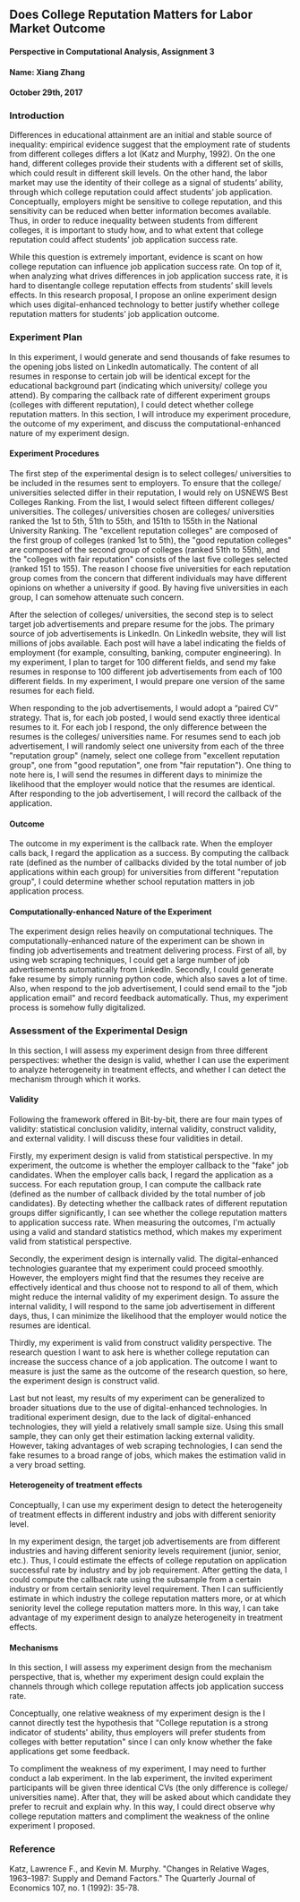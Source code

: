 ## Does College Reputation Matters for Labor Market Outcome

#### Perspective in Computational Analysis, Assignment 3
#### Name: Xiang Zhang
#### October 29th, 2017

### Introduction
Differences in educational attainment are an initial and stable source of inequality: empirical evidence suggest that the employment rate of students from different colleges differs a lot (Katz and Murphy, 1992). On the one hand, different colleges provide their students with a different set of skills, which could result in different skill levels. On the other hand, the labor market may use the identity of their college as a signal of students’ ability, through which college reputation could affect students’ job application. Conceptually, employers might be sensitive to college reputation, and this sensitivity can be reduced when better information becomes available. Thus, in order to reduce inequality between students from different colleges, it is important to study how, and to what extent that college reputation could affect students' job application success rate.

While this question is extremely important, evidence is scant on how college reputation can influence job application success rate. On top of it, when analyzing what drives differences in job application success rate, it is hard to disentangle college reputation effects from students’ skill levels effects. In this research proposal, I propose an online experiment design which uses digital-enhanced technology to better justify whether college reputation matters for students’ job application outcome.

### Experiment Plan
In this experiment, I would generate and send thousands of fake resumes to the opening jobs listed on LinkedIn automatically. The content of all resumes in response to certain job will be identical except for the educational background part (indicating which university/ college you attend). By comparing the callback rate of different experiment groups (colleges with different reputation), I could detect whether college reputation matters. In this section, I will introduce my experiment procedure, the outcome of my experiment, and discuss the computational-enhanced nature of my experiment design.

#### Experiment Procedures
The first step of the experimental design is to select colleges/ universities to be included in the resumes sent to employers. To ensure that the college/ universities selected differ in their reputation, I would rely on USNEWS Best Colleges Ranking. From the list, I would select fifteen different colleges/ universities. The colleges/ universities chosen are colleges/ universities ranked the 1st to 5th, 51th to 55th, and 151th to 155th in the National University Ranking. The "excellent reputation colleges" are composed of the first group of colleges (ranked 1st to 5th), the "good reputation colleges" are composed of the second group of colleges (ranked 51th to 55th), and the "colleges with fair reputation" consists of the last five colleges selected (ranked 151 to 155). The reason I choose five universities for each reputation group comes from the concern that different individuals may have different opinions on whether a university if good. By having five universities in each group, I can somehow attenuate such concern.

After the selection of colleges/ universities, the second step is to select target job advertisements and prepare resume for the jobs. The primary source of job advertisements is LinkedIn. On LinkedIn website, they will list millions of jobs available. Each post will have a label indicating the fields of employment (for example, consulting, banking, computer engineering). In my experiment, I plan to target for 100 different fields, and send my fake resumes in response to 100 different job advertisements from each of 100 different fields. In my experiment, I would prepare one version of the same resumes for each field.

When responding to the job advertisements, I would adopt a “paired CV” strategy. That is, for each job posted, I would send exactly three identical resumes to it. For each job I respond, the only difference between the resumes is the colleges/ universities name. For resumes send to each job advertisement, I will randomly select one university from each of the three "reputation group" (namely, select one college from "excellent reputation group", one from "good reputation", one from "fair reputation"). One thing to note here is, I will send the resumes in different days to minimize the likelihood that the employer would notice that the resumes are identical. After responding to the job advertisement, I will record the callback of the application.

#### Outcome
The outcome in my experiment is the callback rate. When the employer calls back, I regard the application as a success. By computing the callback rate (defined as the number of callbacks divided by the total number of job applications within each group) for universities from different "reputation group", I could determine whether school reputation matters in job application process.

#### Computationally-enhanced Nature of the Experiment
The experiment design relies heavily on computational techniques. The computationally-enhanced nature of the experiment can be shown in finding job advertisements and treatment delivering process. First of all, by using web scraping techniques, I could get a large number of job advertisements automatically from LinkedIn. Secondly, I could generate fake resume by simply running python code, which also saves a lot of time. Also, when respond to the job advertisement, I could send email to the "job application email" and record feedback automatically. Thus, my experiment process is somehow fully digitalized.

### Assessment of the Experimental Design
In this section, I will assess my experiment design from three different perspectives: whether the design is valid, whether I can use the experiment to analyze heterogeneity in treatment effects, and whether I can detect the mechanism through which it works.

#### Validity
Following the framework offered in Bit-by-bit, there are four main types of validity: statistical conclusion validity, internal validity, construct validity, and external validity. I will discuss these four validities in detail.

Firstly, my experiment design is valid from statistical perspective. In my experiment, the outcome is whether the employer callback to the "fake" job candidates. When the employer calls back, I regard the application as a success. For each reputation group, I can compute the callback rate (defined as the number of callback divided by the total number of job candidates). By detecting whether the callback rates of different reputation groups differ significantly, I can see whether the college reputation matters to application success rate. When measuring the outcomes, I'm actually using a valid and standard statistics method, which makes my experiment valid from statistical perspective.

Secondly, the experiment design is internally valid. The digital-enhanced technologies guarantee that my experiment could proceed smoothly. However, the employers might find that the resumes they receive are effectively identical and thus choose not to respond to all of them, which might reduce the internal validity of my experiment design. To assure the internal validity, I will respond to the same job advertisement in different days, thus, I can minimize the likelihood that the employer would notice the resumes are identical.

Thirdly, my experiment is valid from construct validity perspective. The research question I want to ask here is whether college reputation can increase the success chance of a job application. The outcome I want to measure is just the same as the outcome of the research question, so here, the experiment design is construct valid.

Last but not least, my results of my experiment can be generalized to broader situations due to the use of digital-enhanced technologies. In traditional experiment design, due to the lack of digital-enhanced technologies, they will yield a relatively small sample size. Using this small sample, they can only get their estimation lacking external validity. However, taking advantages of web scraping technologies, I can send the fake resumes to a broad range of jobs, which makes the estimation valid in a very broad setting.

#### Heterogeneity of treatment effects
Conceptually, I can use my experiment design to detect the heterogeneity of treatment effects in different industry and jobs with different seniority level.

In my experiment design, the target job advertisements are from different industries and having different seniority levels requirement (junior, senior, etc.). Thus, I could estimate the effects of college reputation on application successful rate by industry and by job requirement. After getting the data, I could compute the callback rate using the subsample from a certain industry or from certain seniority level requirement. Then I can sufficiently estimate in which industry the college reputation matters more, or at which seniority level the college reputation matters more. In this way, I can take advantage of my experiment design to analyze heterogeneity in treatment effects.

#### Mechanisms
In this section, I will assess my experiment design from the mechanism perspective, that is, whether my experiment design could explain the channels through which college reputation affects job application success rate.

Conceptually, one relative weakness of my experiment design is the I cannot directly test the hypothesis that "College reputation is a strong indicator of students' ability, thus employers will prefer students from colleges with better reputation" since I can only know whether the fake applications get some feedback.

To compliment the weakness of my experiment, I may need to further conduct a lab experiment. In the lab experiment, the invited experiment participants will be given three identical CVs (the only difference is college/ universities name). After that, they will be asked about which candidate they prefer to recruit and explain why. In this way, I could direct observe why college reputation matters and compliment the weakness of the online experiment I proposed.



### Reference
Katz, Lawrence F., and Kevin M. Murphy. "Changes in Relative Wages, 1963–1987: Supply and Demand Factors." The Quarterly Journal of Economics 107, no. 1 (1992): 35-78.
